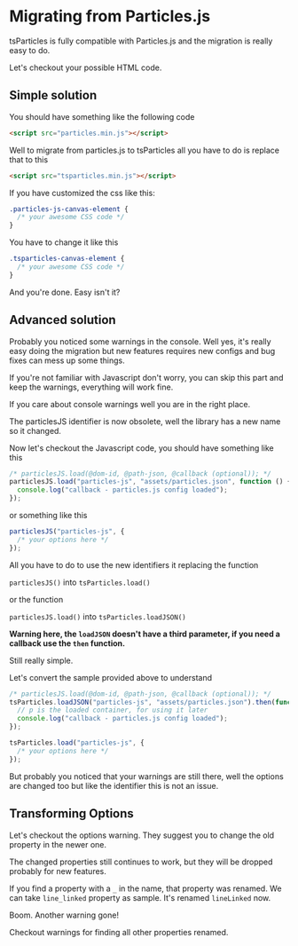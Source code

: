 # Migrating from Particles.js

tsParticles is fully compatible with Particles.js and the migration is really easy to do.

Let's checkout your possible HTML code.

## Simple solution

You should have something like the following code

```html
<script src="particles.min.js"></script>
```

Well to migrate from particles.js to tsParticles all you have to do is replace that to this

```html
<script src="tsparticles.min.js"></script>
```

If you have customized the css like this:

```css
.particles-js-canvas-element {
  /* your awesome CSS code */
}
```

You have to change it like this

```css
.tsparticles-canvas-element {
  /* your awesome CSS code */
}
```

And you're done. Easy isn't it?

## Advanced solution

Probably you noticed some warnings in the console. Well yes, it's really easy doing the migration but new features requires new configs and bug fixes can mess up some things.

If you're not familiar with Javascript don't worry, you can skip this part and keep the warnings, everything will work fine.

If you care about console warnings well you are in the right place.

The particlesJS identifier is now obsolete, well the library has a new name so it changed.

Now let's checkout the Javascript code, you should have something like this

```javascript
/* particlesJS.load(@dom-id, @path-json, @callback (optional)); */
particlesJS.load("particles-js", "assets/particles.json", function () {
  console.log("callback - particles.js config loaded");
});
```

or something like this

```javascript
particlesJS("particles-js", {
  /* your options here */
});
```

All you have to do to use the new identifiers it replacing the function

`particlesJS()` into `tsParticles.load()`

or the function

`particlesJS.load()` into `tsParticles.loadJSON()`

**Warning here, the `loadJSON` doesn't have a third parameter, if you need a callback use the `then` function.**

Still really simple.

Let's convert the sample provided above to understand

```javascript
/* particlesJS.load(@dom-id, @path-json, @callback (optional)); */
tsParticles.loadJSON("particles-js", "assets/particles.json").then(function (p) {
  // p is the loaded container, for using it later
  console.log("callback - particles.js config loaded");
});

tsParticles.load("particles-js", {
  /* your options here */
});
```

But probably you noticed that your warnings are still there, well the options are changed too but like the identifier this is not an issue.

## Transforming Options

Let's checkout the options warning. They suggest you to change the old property in the newer one.

The changed properties still continues to work, but they will be dropped probably for new features.

If you find a property with a `_` in the name, that property was renamed. We can take `line_linked` property as sample. It's renamed `lineLinked` now.

Boom. Another warning gone!

Checkout warnings for finding all other properties renamed.

